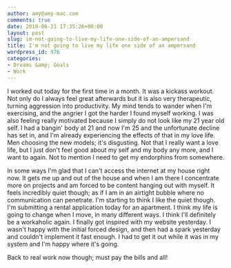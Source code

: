 ```yaml
---
author: amy@amy-mac.com
comments: true
date: 2010-06-21 17:35:26+00:00
layout: post
slug: im-not-going-to-live-my-life-one-side-of-an-ampersand
title: I'm not going to live my life one side of an ampersand
wordpress_id: 976
categories:
- Dreams &amp; Goals
- Work
---
```


I worked out today for the first time in a month. It was a kickass workout. Not only do I always feel great afterwards but it is also very therapeutic, turning aggression into productivity. My mind tends to wander when I'm exercising, and the angrier I got the harder I found myself working. I was also feeling really motivated because I simply do not look like my 21 year old self. I had a bangin' body at 21 and now I'm 25 and the unfortunate decline has set in, and I'm already experiencing the effects of that in my love life. Men choosing the new models; it's disgusting. Not that I really want a love life, but I just don't feel good about my self and my body any more, and I want to again. Not to mention I need to get my endorphins from somewhere.

In some ways I'm glad that I can't access the internet at my house right now. It gets me up and out of the house and when I am there I concentrate more on projects and am forced to be content hanging out with myself. It feels incredibly quiet though; as if I am in an airtight bubble where no communication can penetrate. I'm starting to think I like the quiet though. I'm submitting a rental application today for an apartment. I think my life is going to change when I move, in many different ways. I think I'll definitely be a workaholic again. I finally got inspired with my website yesterday. I wasn't happy with the initial forced design, and then had a spark yesterday and couldn't implement it fast enough. I had to get it out while it was in my system and I'm happy where it's going.

Back to real work now though; must pay the bills and all!
